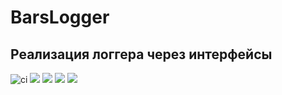 # BarsLogger

## Реализация логгера через интерфейсы

<!---Статус сборки--> 
![ci](https://img.shields.io/github/workflow/status/neronorai/BarsLogger/ci) <!---Последний коммит--> 
![](https://img.shields.io/github/last-commit/neronorai/BarsLogger/master) <!---Кол - во коммитов в месяц--> ![](https://img.shields.io/github/commit-activity/m/neronorai/BarsLogger) <!---Размер репо в байтах--> ![](https://img.shields.io/github/repo-size/neronorai/BarsLogger) <!---Лицензия--> ![](https://img.shields.io/github/license/neronorai/BarsLogger)
